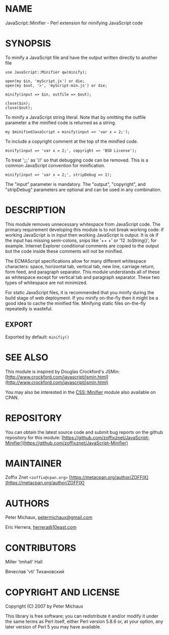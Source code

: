 # NAME

JavaScript::Minifier - Perl extension for minifying JavaScript code

# SYNOPSIS

To minify a JavaScript file and have the output written directly to another file

    use JavaScript::Minifier qw(minify);

    open(my $in, 'myScript.js') or die;
    open(my $out, '>', 'myScript-min.js') or die;

    minify(input => $in, outfile => $out);

    close($in);
    close($out);

To minify a JavaScript string literal. Note that by omitting the outfile parameter a the minified code is returned as a string.

    my $minifiedJavaScript = minify(input => 'var x = 2;');

To include a copyright comment at the top of the minified code.

    minify(input => 'var x = 2;', copyright => 'BSD License');

To treat ';;;' as '//' so that debugging code can be removed. This is a common JavaScript convention for minification.

    minify(input => 'var x = 2;', stripDebug => 1);

The "input" parameter is mandatory. The "output", "copyright", and "stripDebug" parameters are optional and can be used in any combination.

# DESCRIPTION

This module removes unnecessary whitespace from JavaScript code. The primary requirement developing this module is to not break working code: if working JavaScript is in input then working JavaScript is output. It is ok if the input has missing semi-colons, snips like '++ +' or '12 .toString()', for example. Internet Explorer conditional comments are copied to the output but the code inside these comments will not be minified.

The ECMAScript specifications allow for many different whitespace characters: space, horizontal tab, vertical tab, new line, carriage return, form feed, and paragraph separator. This module understands all of these as whitespace except for vertical tab and paragraph separator. These two types of whitespace are not minimized.

For static JavaScript files, it is recommended that you minify during the build stage of web deployment. If you minify on-the-fly then it might be a good idea to cache the minified file. Minifying static files on-the-fly repeatedly is wasteful.

## EXPORT

Exported by default: `minifiy()`

# SEE ALSO

This module is inspired by Douglas Crockford's JSMin:
[http://www.crockford.com/javascript/jsmin.html](http://www.crockford.com/javascript/jsmin.html)

You may also be interested in the [CSS::Minifier](https://metacpan.org/pod/CSS::Minifier) module also
available on CPAN.

# REPOSITORY

You can obtain the latest source code and submit bug reports
on the github repository for this module:
[https://github.com/zoffixznet/JavaScript-Minifier](https://github.com/zoffixznet/JavaScript-Minifier)

# MAINTAINER

Zoffix Znet `<zoffix@cpan.org>` [https://metacpan.org/author/ZOFFIX](https://metacpan.org/author/ZOFFIX)

# AUTHORS

Peter Michaux, <petermichaux@gmail.com>

Eric Herrera, <herrera@10east.com>

# CONTRIBUTORS

Miller 'tmhall' Hall

Вячеслав 'vti' Тихановский

# COPYRIGHT AND LICENSE

Copyright (C) 2007 by Peter Michaux

This library is free software; you can redistribute it and/or modify
it under the same terms as Perl itself, either Perl version 5.8.6 or,
at your option, any later version of Perl 5 you may have available.
